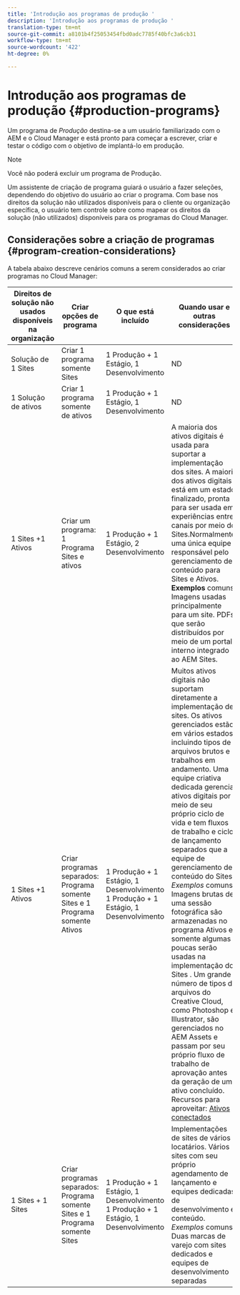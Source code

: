 ```yaml
---
title: 'Introdução aos programas de produção '
description: 'Introdução aos programas de produção '
translation-type: tm+mt
source-git-commit: a8101b4f25053454fbd0adc7785f40bfc3a6cb31
workflow-type: tm+mt
source-wordcount: '422'
ht-degree: 0%

---
```



# Introdução aos programas de produção {#production-programs}

Um programa de *Produção* destina-se a um usuário familiarizado com o AEM e o Cloud Manager e está pronto para começar a escrever, criar e testar o código com o objetivo de implantá-lo em produção.

>[!NOTE]
>Você não poderá excluir um programa de Produção.

Um assistente de criação de programa guiará o usuário a fazer seleções, dependendo do objetivo do usuário ao criar o programa. Com base nos direitos da solução não utilizados disponíveis para o cliente ou organização específica, o usuário tem controle sobre como mapear os direitos da solução (não utilizados) disponíveis para os programas do Cloud Manager.

## Considerações sobre a criação de programas {#program-creation-considerations}

A tabela abaixo descreve cenários comuns a serem considerados ao criar programas no Cloud Manager:

| Direitos de solução não usados disponíveis na organização | Criar opções de programa | O que está incluído | Quando usar e outras considerações |
|--- |--- |--- |--- |
| Solução de 1 Sites | Criar 1 programa somente Sites | 1 Produção + 1 Estágio, 1 Desenvolvimento | ND |
| 1 Solução de ativos | Criar 1 programa somente de ativos | 1 Produção + 1 Estágio, 1 Desenvolvimento | ND |
| 1 Sites +1 Ativos | Criar um programa: 1 Programa Sites e ativos | 1 Produção + 1 Estágio, 2 Desenvolvimento | A maioria dos ativos digitais é usada para suportar a implementação dos sites. A maioria dos ativos digitais está em um estado finalizado, pronta para ser usada em experiências entre canais por meio do Sites.Normalmente, uma única equipe é responsável pelo gerenciamento de conteúdo para Sites e Ativos. **Exemplos** comuns: Imagens usadas principalmente para um site. PDFs que serão distribuídos por meio de um portal interno integrado ao AEM Sites. |
| 1 Sites +1 Ativos | Criar programas separados: Programa somente Sites e 1 Programa somente Ativos | 1 Produção + 1 Estágio, 1 Desenvolvimento 1 Produção + 1 Estágio, 1 Desenvolvimento | Muitos ativos digitais não suportam diretamente a implementação de sites. Os ativos gerenciados estão em vários estados, incluindo tipos de arquivos brutos e trabalhos em andamento. Uma equipe criativa dedicada gerencia ativos digitais por meio de seu próprio ciclo de vida e tem fluxos de trabalho e ciclos de lançamento separados que a equipe de gerenciamento de conteúdo do Sites. *Exemplos* comuns: Imagens brutas de uma sessão fotográfica são armazenadas no programa Ativos e somente algumas poucas serão usadas na implementação do Sites . Um grande número de tipos de arquivos do Creative Cloud, como Photoshop e Illustrator, são gerenciados no AEM Assets e passam por seu próprio fluxo de trabalho de aprovação antes da geração de um ativo concluído. Recursos para aproveitar: [Ativos conectados](https://experienceleague.adobe.com/docs/experience-manager-cloud-service/assets/admin/use-assets-across-connected-assets-instances.html?lang=en#overview-of-connected-assets) |
| 1 Sites + 1 Sites | Criar programas separados: Programa somente Sites e 1 Programa somente Sites | 1 Produção + 1 Estágio, 1 Desenvolvimento<br>1 Produção + 1 Estágio, 1 Desenvolvimento | Implementações de sites de vários locatários. Vários sites com seu próprio agendamento de lançamento e equipes dedicadas de desenvolvimento e conteúdo. *Exemplos* comuns: Duas marcas de varejo com sites dedicados e equipes de desenvolvimento separadas |


